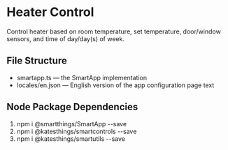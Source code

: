 # Heater Control

Control heater based on room temperature, set temperature, door/window sensors, and time of day/day(s) of week.


## File Structure

* smartapp.ts &mdash; the SmartApp implementation
* locales/en.json &mdash; English version of the app configuration page text

## Node Package Dependencies

1. npm i @smartthings/SmartApp --save
2. npm i @katesthings/smartcontrols --save
3. npm i @katesthings/smartutils --save
